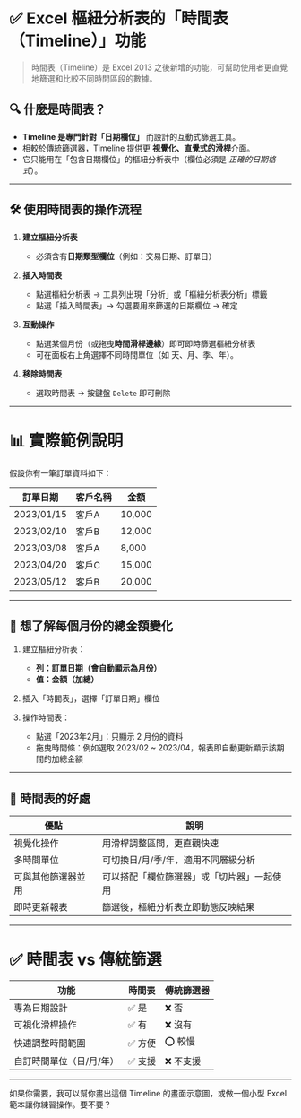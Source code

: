 # ✅ Excel 樞紐分析表的「時間表（Timeline）」功能

> 時間表（Timeline）是 Excel 2013 之後新增的功能，可幫助使用者更直覺地篩選和比較不同時間區段的數據。

## 🔍 什麼是時間表？

- **Timeline 是專門針對「日期欄位」** 而設計的互動式篩選工具。
- 相較於傳統篩選器，Timeline 提供更 **視覺化、直覺式的滑桿**介面。
- 它只能用在「包含日期欄位」的樞紐分析表中（欄位必須是 *正確的日期格式*）。

---

## 🛠️ 使用時間表的操作流程

1. **建立樞紐分析表**
   - 必須含有**日期類型欄位**（例如：交易日期、訂單日）

2. **插入時間表**
   - 點選樞紐分析表 → 工具列出現「分析」或「樞紐分析表分析」標籤
   - 點選「插入時間表」→ 勾選要用來篩選的日期欄位 → 確定

3. **互動操作**
   - 點選某個月份（或拖曳**時間滑桿邊緣**）即可即時篩選樞紐分析表
   - 可在面板右上角選擇不同時間單位（如 天、月、季、年）。

4. **移除時間表**
   - 選取時間表 → 按鍵盤 `Delete` 即可刪除

---

# 📊 實際範例說明

假設你有一筆訂單資料如下：

| 訂單日期   | 客戶名稱 | 金額 |
|------------|----------|------|
| 2023/01/15 | 客戶A     | 10,000 |
| 2023/02/10 | 客戶B     | 12,000 |
| 2023/03/08 | 客戶A     | 8,000  |
| 2023/04/20 | 客戶C     | 15,000 |
| 2023/05/12 | 客戶B     | 20,000 |

---

## 🎯 想了解每個月份的總金額變化

1. 建立樞紐分析表：
   - **列：訂單日期（會自動顯示為月份）**
   - **值：金額（加總）**

2. 插入「時間表」，選擇「訂單日期」欄位

3. 操作時間表：
   - 點選「2023年2月」：只顯示 2 月份的資料
   - 拖曳時間條：例如選取 2023/02 ~ 2023/04，報表即自動更新顯示該期間的加總金額

---

## 🧠 時間表的好處
| 優點 | 說明 |
|------|------|
| 視覺化操作 | 用滑桿調整區間，更直觀快速 |
| 多時間單位 | 可切換日/月/季/年，適用不同層級分析 |
| 可與其他篩選器並用 | 可以搭配「欄位篩選器」或「切片器」一起使用 |
| 即時更新報表 | 篩選後，樞紐分析表立即動態反映結果 |

---

# ✅ 時間表 vs 傳統篩選

| 功能 | 時間表 | 傳統篩選器 |
|------|--------|------------|
| 專為日期設計 | ✅ 是 | ❌ 否 |
| 可視化滑桿操作 | ✅ 有 | ❌ 沒有 |
| 快速調整時間範圍 | ✅ 方便 | ⭕ 較慢 |
| 自訂時間單位（日/月/年） | ✅ 支援 | ❌ 不支援 |

---

如果你需要，我可以幫你畫出這個 Timeline 的畫面示意圖，或做一個小型 Excel 範本讓你練習操作。要不要？